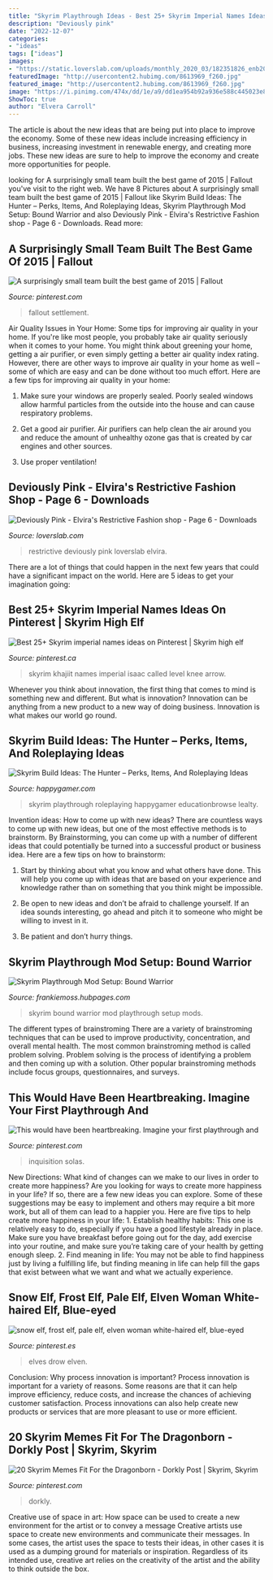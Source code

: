 ```yaml
---
title: "Skyrim Playthrough Ideas - Best 25+ Skyrim Imperial Names Ideas On Pinterest"
description: "Deviously pink"
date: "2022-12-07"
categories:
- "ideas"
tags: ["ideas"]
images:
- "https://static.loverslab.com/uploads/monthly_2020_03/182351826_enb2020_03_0821_35_03_77.jpg.3b8321f57e5f404c7aa4ea2fddbba83e.jpg"
featuredImage: "http://usercontent2.hubimg.com/8613969_f260.jpg"
featured_image: "http://usercontent2.hubimg.com/8613969_f260.jpg"
image: "https://i.pinimg.com/474x/dd/1e/a9/dd1ea954b92a936e588c445023e8dc91.jpg"
ShowToc: true
author: "Elvera Carroll"
---
```



The article is about the new ideas that are being put into place to improve the economy. Some of these new ideas include increasing efficiency in business, increasing investment in renewable energy, and creating more jobs. These new ideas are sure to help to improve the economy and create more opportunities for people.

	

		
looking for A surprisingly small team built the best game of 2015 | Fallout you've visit to the right web. We have 8 Pictures about A surprisingly small team built the best game of 2015 | Fallout like Skyrim Build Ideas: The Hunter – Perks, Items, And Roleplaying Ideas, Skyrim Playthrough Mod Setup: Bound Warrior and also Deviously Pink - Elvira&#039;s Restrictive Fashion shop - Page 6 - Downloads. Read more:
		
    
## A Surprisingly Small Team Built The Best Game Of 2015 | Fallout

<img loading=lazy src="https://i.pinimg.com/736x/21/ec/3c/21ec3c9f7d1c7e37ae1d63130f762c92--the-fallout-gaming.jpg" onerror="this.onerror=null;this.src='https://tse2.mm.bing.net/th?id=OIP.xRe5kT7R7LeynBPdTLaG0wHaEK&amp;pid=15.1';" alt="A surprisingly small team built the best game of 2015 | Fallout">

_Source: pinterest.com_

>fallout settlement. 

	

Air Quality Issues in Your Home: Some tips for improving air quality in your home.
If you're like most people, you probably take air quality seriously when it comes to your home. You might think about greening your home, getting a air purifier, or even simply getting a better air quality index rating. However, there are other ways to improve air quality in your home as well – some of which are easy and can be done without too much effort. Here are a few tips for improving air quality in your home: 
1) Make sure your windows are properly sealed. Poorly sealed windows allow harmful particles from the outside into the house and can cause respiratory problems.

2) Get a good air purifier. Air purifiers can help clean the air around you and reduce the amount of unhealthy ozone gas that is created by car engines and other sources.

3) Use proper ventilation!

    
## Deviously Pink - Elvira&#039;s Restrictive Fashion Shop - Page 6 - Downloads

<img loading=lazy src="https://static.loverslab.com/uploads/monthly_2020_03/182351826_enb2020_03_0821_35_03_77.jpg.3b8321f57e5f404c7aa4ea2fddbba83e.jpg" onerror="this.onerror=null;this.src='https://tse3.mm.bing.net/th?id=OIP.lxzlDQ6LY9pznUd1Hge0QgHaGC&amp;pid=15.1';" alt="Deviously Pink - Elvira&#039;s Restrictive Fashion shop - Page 6 - Downloads">

_Source: loverslab.com_

>restrictive deviously pink loverslab elvira. 

	

There are a lot of things that could happen in the next few years that could have a significant impact on the world. Here are 5 ideas to get your imagination going: 

    
## Best 25+ Skyrim Imperial Names Ideas On Pinterest | Skyrim High Elf

<img loading=lazy src="https://i.pinimg.com/736x/8e/4b/a8/8e4ba85918bf1234d5512cbc194789cc--awesome-games-nerd-humor.jpg" onerror="this.onerror=null;this.src='https://tse2.mm.bing.net/th?id=OIP.noyBbqME2LkZhZjuyA4ogAHaGT&amp;pid=15.1';" alt="Best 25+ Skyrim imperial names ideas on Pinterest | Skyrim high elf">

_Source: pinterest.ca_

>skyrim khajiit names imperial isaac called level knee arrow. 

	

Whenever you think about innovation, the first thing that comes to mind is something new and different. But what is innovation? Innovation can be anything from a new product to a new way of doing business. Innovation is what makes our world go round.

    
## Skyrim Build Ideas: The Hunter – Perks, Items, And Roleplaying Ideas

<img loading=lazy src="https://happygamer.com/wp-content/uploads/2020/11/a1787bc6349124f2d3d32834c9136b7c.jpg" onerror="this.onerror=null;this.src='https://tse3.mm.bing.net/th?id=OIP.fWgTdxSixScAWdCPC17mtQHaEK&amp;pid=15.1';" alt="Skyrim Build Ideas: The Hunter – Perks, Items, And Roleplaying Ideas">

_Source: happygamer.com_

>skyrim playthrough roleplaying happygamer educationbrowse lealty. 

	

Invention ideas: How to come up with new ideas?
There are countless ways to come up with new ideas, but one of the most effective methods is to brainstorm. By Brainstorming, you can come up with a number of different ideas that could potentially be turned into a successful product or business idea. Here are a few tips on how to brainstorm:
1. Start by thinking about what you know and what others have done. This will help you come up with ideas that are based on your experience and knowledge rather than on something that you think might be impossible.

2. Be open to new ideas and don’t be afraid to challenge yourself. If an idea sounds interesting, go ahead and pitch it to someone who might be willing to invest in it.

3. Be patient and don’t hurry things.

    
## Skyrim Playthrough Mod Setup: Bound Warrior

<img loading=lazy src="http://usercontent2.hubimg.com/8613969_f260.jpg" onerror="this.onerror=null;this.src='https://tse3.mm.bing.net/th?id=OIP.z9KRhPc0bqboDdndfz910QAAAA&amp;pid=15.1';" alt="Skyrim Playthrough Mod Setup: Bound Warrior">

_Source: frankiemoss.hubpages.com_

>skyrim bound warrior mod playthrough setup mods. 

	

The different types of brainstroming
There are a variety of brainstroming techniques that can be used to improve productivity, concentration, and overall mental health. The most common brainstroming method is called problem solving. Problem solving is the process of identifying a problem and then coming up with a solution. Other popular brainstroming methods include focus groups, questionnaires, and surveys.

    
## This Would Have Been Heartbreaking. Imagine Your First Playthrough And

<img loading=lazy src="https://i.pinimg.com/474x/f2/6d/2d/f26d2d7d81b5db32d307523f73eba662--the-temple-skyrim.jpg" onerror="this.onerror=null;this.src='https://tse1.mm.bing.net/th?id=OIP.eUEoIt0FPWC6nl9s3tGsiAAAAA&amp;pid=15.1';" alt="This would have been heartbreaking. Imagine your first playthrough and">

_Source: pinterest.com_

>inquisition solas. 

	

New Directions: What kind of changes can we make to our lives in order to create more happiness?
Are you looking for ways to create more happiness in your life? If so, there are a few new ideas you can explore. Some of these suggestions may be easy to implement and others may require a bit more work, but all of them can lead to a happier you. Here are five tips to help create more happiness in your life: 1. Establish healthy habits: This one is relatively easy to do, especially if you have a good lifestyle already in place. Make sure you have breakfast before going out for the day, add exercise into your routine, and make sure you’re taking care of your health by getting enough sleep. 2. Find meaning in life: You may not be able to find happiness just by living a fulfilling life, but finding meaning in life can help fill the gaps that exist between what we want and what we actually experience.

    
## Snow Elf, Frost Elf, Pale Elf, Elven Woman White-haired Elf, Blue-eyed

<img loading=lazy src="https://i.pinimg.com/originals/b6/68/10/b6681094baab2ee9377c5ae23541966d.jpg" onerror="this.onerror=null;this.src='https://tse1.mm.bing.net/th?id=OIP.2vaSLVswhNEriddBXDk65QHaHc&amp;pid=15.1';" alt="snow elf, frost elf, pale elf, elven woman white-haired elf, blue-eyed">

_Source: pinterest.es_

>elves drow elven. 

	

Conclusion: Why process innovation is important?
Process innovation is important for a variety of reasons. Some reasons are that it can help improve efficiency, reduce costs, and increase the chances of achieving customer satisfaction. Process innovations can also help create new products or services that are more pleasant to use or more efficient.

    
## 20 Skyrim Memes Fit For The Dragonborn - Dorkly Post | Skyrim, Skyrim

<img loading=lazy src="https://i.pinimg.com/474x/dd/1e/a9/dd1ea954b92a936e588c445023e8dc91.jpg" onerror="this.onerror=null;this.src='https://tse1.mm.bing.net/th?id=OIP.s2U4OOaR9ClBFzdkgrGIvgAAAA&amp;pid=15.1';" alt="20 Skyrim Memes Fit For the Dragonborn - Dorkly Post | Skyrim, Skyrim">

_Source: pinterest.com_

>dorkly. 

	

Creative use of space in art: How space can be used to create a new environment for the artist or to convey a message
Creative artists use space to create new environments and communicate their messages. In some cases, the artist uses the space to tests their ideas, in other cases it is used as a dumping ground for materials or inspiration. Regardless of its intended use, creative art relies on the creativity of the artist and the ability to think outside the box.

